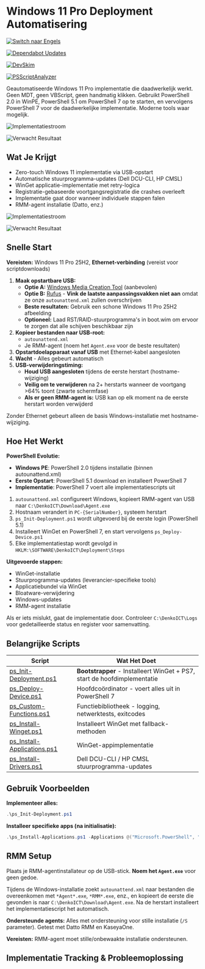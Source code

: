 # Windows 11 Pro Deployment Automatisering

<p align="left">
    <a href="README.md">
        <img src="https://img.shields.io/badge/Switch%20to-English-blue?style=for-the-badge" alt="Switch naar Engels" />
    </a>
</p>

[![Dependabot Updates](https://github.com/Stensel8/DenkoICT/actions/workflows/dependabot/dependabot-updates/badge.svg)](https://github.com/Stensel8/DenkoICT/actions/workflows/dependabot/dependabot-updates)

[![DevSkim](https://github.com/Stensel8/DenkoICT/actions/workflows/devskim.yml/badge.svg)](https://github.com/Stensel8/DenkoICT/actions/workflows/devskim.yml)

[![PSScriptAnalyzer](https://github.com/Stensel8/DenkoICT/actions/workflows/powershell.yml/badge.svg)](https://github.com/Stensel8/DenkoICT/actions/workflows/powershell.yml)

Geautomatiseerde Windows 11 Pro implementatie die daadwerkelijk werkt. Geen MDT, geen VBScript, geen handmatig klikken. Gebruikt PowerShell 2.0 in WinPE, PowerShell 5.1 om PowerShell 7 op te starten, en vervolgens PowerShell 7 voor de daadwerkelijke implementatie. Moderne tools waar mogelijk.

![Implementatiestroom](Docs/Deployment_Flow.png)

![Verwacht Resultaat](Docs/Expected_Result.png)

## Wat Je Krijgt

- Zero-touch Windows 11 implementatie via USB-opstart
- Automatische stuurprogramma-updates (Dell DCU-CLI, HP CMSL)
- WinGet applicatie-implementatie met retry-logica
- Registratie-gebaseerde voortgangsregistratie die crashes overleeft
- Implementatie gaat door wanneer individuele stappen falen
- RMM-agent installatie (Datto, enz.)

![Implementatiestroom](Docs/Deployment_Flow.png)

![Verwacht Resultaat](Docs/Expected_Result.png)

## Snelle Start

**Vereisten:** Windows 11 Pro 25H2, **Ethernet-verbinding** (vereist voor scriptdownloads)

1. **Maak opstartbare USB:**
   - **Optie A:** [Windows Media Creation Tool](https://www.microsoft.com/software-download/windows11) (aanbevolen)
   - **Optie B:** [Rufus](https://rufus.ie/) - **Vink de laatste aanpassingsvakken niet aan** omdat ze onze `autounattend.xml` zullen overschrijven
   - **Beste resultaten:** Gebruik een schone Windows 11 Pro 25H2 afbeelding
   - **Optioneel:** Laad RST/RAID-stuurprogramma's in boot.wim om ervoor te zorgen dat alle schijven beschikbaar zijn
2. **Kopieer bestanden naar USB-root:**
   - `autounattend.xml` 
   - Je RMM-agent (noem het `Agent.exe` voor de beste resultaten)
3. **Opstartdoelapparaat vanaf USB** met Ethernet-kabel aangesloten
4. **Wacht** - Alles gebeurt automatisch
5. **USB-verwijderingstiming:**
   - **Houd USB aangesloten** tijdens de eerste herstart (hostname-wijziging)
   - **Veilig om te verwijderen** na 2+ herstarts wanneer de voortgang >64% toont (zwarte schermfase)
   - **Als er geen RMM-agent is:** USB kan op elk moment na de eerste herstart worden verwijderd

Zonder Ethernet gebeurt alleen de basis Windows-installatie met hostname-wijziging.

## Hoe Het Werkt

**PowerShell Evolutie:**
- **Windows PE**: PowerShell 2.0 tijdens installatie (binnen autounattend.xml)
- **Eerste Opstart**: PowerShell 5.1 download en installeert PowerShell 7  
- **Implementatie**: PowerShell 7 voert alle implementatiescripts uit

1. `autounattend.xml` configureert Windows, kopieert RMM-agent van USB naar `C:\DenkoICT\Download\Agent.exe`
2. Hostnaam verandert in `PC-{SerialNumber}`, systeem herstart  
3. `ps_Init-Deployment.ps1` wordt uitgevoerd bij de eerste login (PowerShell 5.1)
4. Installeert WinGet en PowerShell 7, en start vervolgens `ps_Deploy-Device.ps1`
5. Elke implementatiestap wordt gevolgd in `HKLM:\SOFTWARE\DenkoICT\Deployment\Steps`

**Uitgevoerde stappen:**
- WinGet-installatie
- Stuurprogramma-updates (leverancier-specifieke tools)
- Applicatiebundel via WinGet
- Bloatware-verwijdering
- Windows-updates
- RMM-agent installatie

Als er iets mislukt, gaat de implementatie door. Controleer `C:\DenkoICT\Logs` voor gedetailleerde status en register voor samenvatting.

## Belangrijke Scripts

| Script | Wat Het Doet |
| --- | --- |
| [ps_Init-Deployment.ps1](Scripts/ps_Init-Deployment.ps1) | **Bootstrapper** - Installeert WinGet + PS7, start de hoofdimplementatie |
| [ps_Deploy-Device.ps1](Scripts/ps_Deploy-Device.ps1) | Hoofdcoördinator - voert alles uit in PowerShell 7 |
| [ps_Custom-Functions.ps1](Scripts/ps_Custom-Functions.ps1) | Functiebibliotheek - logging, netwerktests, exitcodes |
| [ps_Install-Winget.ps1](Scripts/ps_Install-Winget.ps1) | Installeert WinGet met fallback-methoden |
| [ps_Install-Applications.ps1](Scripts/ps_Install-Applications.ps1) | WinGet-appimplementatie |
| [ps_Install-Drivers.ps1](Scripts/ps_Install-Drivers.ps1) | Dell DCU-CLI / HP CMSL stuurprogramma-updates |

## Gebruik Voorbeelden

**Implementeer alles:**
```powershell
.\ps_Init-Deployment.ps1
```

**Installeer specifieke apps (na initialisatie):**
```powershell
.\ps_Install-Applications.ps1 -Applications @("Microsoft.PowerShell", "7zip.7zip")
```


## RMM Setup

Plaats je RMM-agentinstallateur op de USB-stick. **Noem het `Agent.exe`** voor geen gedoe. 

Tijdens de Windows-installatie zoekt `autounattend.xml` naar bestanden die overeenkomen met `*Agent*.exe`, `*RMM*.exe`, enz., en kopieert de eerste die gevonden is naar `C:\DenkoICT\Download\Agent.exe`. Na de herstart installeert het implementatiescript het automatisch.

**Ondersteunde agents:** Alles met ondersteuning voor stille installatie (`/S` parameter). Getest met Datto RMM en KaseyaOne.

**Vereisten:** RMM-agent moet stille/onbewaakte installatie ondersteunen.

## Implementatie Tracking & Probleemoplossing
